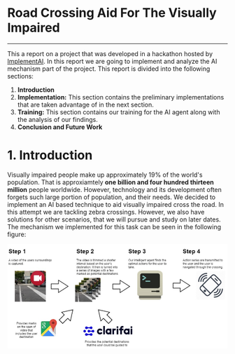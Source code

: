 # Road Crossing Aid For The Visually Impaired

---

This a report on a project that was developed in a hackathon hosted by [ImplementAI](https://mcgillai.com/implementai-2018). In this report we are going to implement and analyze the AI mechanism part of the project. This report is divided into the following sections:

 1. **Introduction**
 2. **Implementation:** This section contains the preliminary implementations that are taken advantage of in the next section.
 3. **Training:** This section contains our training for the AI agent along with the analysis of our findings.
 4. **Conclusion and Future Work**
 
# 1. Introduction
Visually impaired people make up approximately 19\% of the world's population. That is approxiamtely **one billion and four hundred thirteen million** people worldwide. However, technology and its development often forgets such large portion of population, and their needs. We decided to implement an AI based technique to aid visually impaired cross the road. In this attempt we are tackling zebra crossings. However, we also have solutions for other scenarios, that we will pursue and study on later dates. The mechanism we implemented for this task can be seen in the following figure:

![Pipe Line](https://github.com/rezazzr/Road-Crossing-Aid-For-The-Visually-Impaired/blob/master/figure_one.jpeg)
